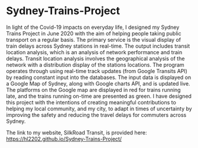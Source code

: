 # Sydney-Trains-Project
In light of the Covid-19 impacts on everyday life, I designed my Sydney Trains Project in June 2020 with the aim of helping people taking public transport on a regular basis. The primary service is the visual display of train delays across Sydney stations in real-time. The output includes transit location analysis, which is an analysis of network performance and train delays. Transit location analysis involves the geographical analysis of the network with a distribution display of the stations locations. The program operates through using real-time track updates (from Google Transits API) by reading constant input into the databases. The input data is displayed on a Google Map of Sydney, along with Google charts API, and is updated live. The platforms on the Google map are displayed in red for trains running late, and the trains running on-time are presented as green. I have designed this project with the intentions of creating meaningful contributions to helping my local community, and my city, to adapt in times of uncertainty by improving the safety and reducing the travel delays for commuters across Sydney.

The link to my website, SilkRoad Transit, is provided here: https://hl2202.github.io/Sydney-Trains-Project/
